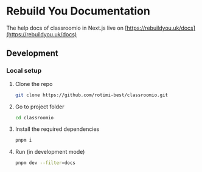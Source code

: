 # Rebuild You Documentation

The help docs of classroomio in Next.js live on [https://rebuildyou.uk/docs](https://rebuildyou.uk/docs)

## Development

### Local setup

1. Clone the repo

   ```bash
   git clone https://github.com/rotimi-best/classroomio.git
   ```

2. Go to project folder

   ```bash
   cd classroomio
   ```

3. Install the required dependencies

   ```bash
   pnpm i
   ```

4. Run (in development mode)

   ```bash
   pnpm dev --filter=docs
   ```

